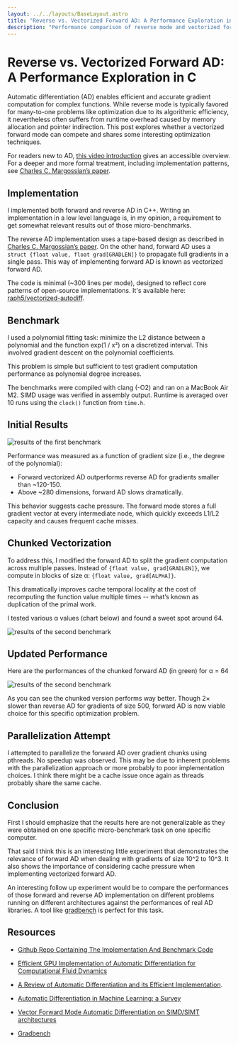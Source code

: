 ```yaml
---
layout: ../../layouts/BaseLayout.astro
title: "Reverse vs. Vectorized Forward AD: A Performance Exploration in C"
description: "Performance comparison of reverse mode and vectorized forward mode automatic differentiation in C++. Includes benchmarks on polynomial fitting, cache-aware optimizations, and implementation details."
---
```


# Reverse vs. Vectorized Forward AD: A Performance Exploration in C

Automatic differentiation (AD) enables efficient and accurate gradient
computation for complex functions. While reverse mode is typically favored for
many-to-one problems like optimization due to its algorithmic efficiency, it
nevertheless often suffers from runtime overhead caused by memory allocation
and pointer indirection. This post explores whether a vectorized forward mode
can compete and shares some interesting optimization techniques.

For readers new to AD, [this video introduction](
https://youtu.be/watch?v=wG_nF1awSSY) gives an accessible overview. For a
deeper and more formal treatment, including implementation patterns, see
[Charles C. Margossian’s paper](https://arxiv.org/pdf/1811.05031).


## Implementation

I implemented both forward and reverse AD in C++. Writing an implementation in
a low level language is, in my opinion, a requirement to get somewhat relevant
results out of those micro-benchmarks.

The reverse AD implementation uses a tape-based design as described in [Charles
C. Margossian’s paper](https://arxiv.org/pdf/1811.05031). On the other hand,
forward AD uses a `struct {float value, float grad[GRADLEN]}` to propagate full
gradients in a single pass. This way of implementing forward AD is known as
vectorized forward AD.

The code is minimal (~300 lines per mode), designed to reflect core patterns of
open-source implementations. It's available here: [raph5/vectorized-autodiff](
https://github.com/raph5/vectorized-autodiff).


## Benchmark

I used a polynomial fitting task: minimize the L2 distance between a polynomial
and the function exp(1 / x²) on a discretized interval. This involved gradient
descent on the polynomial coefficients.

This problem is simple but sufficient to test gradient computation performance
as polynomial degree increases.

The benchmarks were compiled with clang (-O2) and ran on a MacBook Air M2. SIMD
usage was verified in assembly output. Runtime is averaged over 10 runs using
the `clock()` function from `time.h`.


## Initial Results

![results of the first benchmark](/images/chart_1.svg)

Performance was measured as a function of gradient size (i.e., the degree of
the polynomial):
- Forward vectorized AD outperforms reverse AD for gradients smaller than
  ~120-150.
- Above ~280 dimensions, forward AD slows dramatically.

This behavior suggests cache pressure. The forward mode stores a full gradient
vector at every intermediate node, which quickly exceeds L1/L2 capacity and
causes frequent cache misses.


## Chunked Vectorization

To address this, I modified the forward AD to split the gradient computation
across multiple passes. Instead of `{float value, grad[GRADLEN]}`, we compute
in blocks of size α: `{float value, grad[ALPHA]}`.

This dramatically improves cache temporal locality at the cost of
recomputing the function value multiple times -- what’s known as duplication of
the primal work.

I tested various α values (chart below) and found a sweet spot around 64.

![results of the second benchmark](/images/chart_2.svg)


## Updated Performance

Here are the performances of the chunked forward AD (in green) for α = 64

![results of the second benchmark](/images/chart_3.svg)

As you can see the chunked version performs way better. Though 2× slower than
reverse AD for gradients of size 500, forward AD is now viable choice for this
specific optimization problem.


## Parallelization Attempt

I attempted to parallelize the forward AD over gradient chunks using pthreads.
No speedup was observed. This may be due to inherent problems with the
parallelization approach or more probably to poor implementation choices. I
think there might be a cache issue once again as threads probably share the
same cache.


## Conclusion

First I should emphasize that the results here are not generalizable as they
were obtained on one specific micro-benchmark task on one specific computer.

That said I think this is an interesting little experiment that demonstrates
the relevance of forward AD when dealing with gradients of size 10^2 to 10^3.
It also shows the importance of considering cache pressure when implementing
vectorized forward AD.

An interesting follow up experiment would be to compare the performances of
those forward and reverse AD implementation on different problems running on
different architectures against the performances of real AD libraries. A tool
like [gradbench](https://github.com/gradbench/gradbench) is perfect for this
task.


## Resources

- [Github Repo Containing The Implementation And Benchmark Code](https://github.com/raph5/vectorized-autodiff)

- [Efficient GPU Implementation of Automatic Differentiation for Computational Fluid Dynamics](https://digitalcommons.odu.edu/cgi/viewcontent.cgi?article=1245&context=computerscience_fac_pubs)

- [A Review of Automatic Differentiation and its Efficient Implementation](https://arxiv.org/pdf/1811.05031).

- [Automatic Differentiation in Machine Learning: a Survey](https://arxiv.org/pdf/1502.05767)

- [Vector Forward Mode Automatic Differentiation on SIMD/SIMT architectures](https://jnamaral.github.io/icpp20/slides/Hueckelheim_Vector.pdf)

- [Gradbench](https://github.com/gradbench/gradbench)
